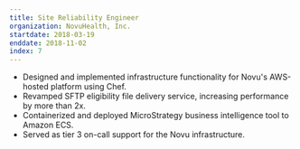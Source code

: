 ```yaml
---
title: Site Reliability Engineer
organization: NovuHealth, Inc.
startdate: 2018-03-19
enddate: 2018-11-02
index: 7
---
```


* Designed and implemented infrastructure functionality for Novu's
  AWS-hosted platform using Chef.
* Revamped SFTP eligibility file delivery service, increasing performance by
  more than 2x.
* Containerized and deployed MicroStrategy business intelligence tool to Amazon ECS.
* Served as tier 3 on-call support for the Novu infrastructure.
